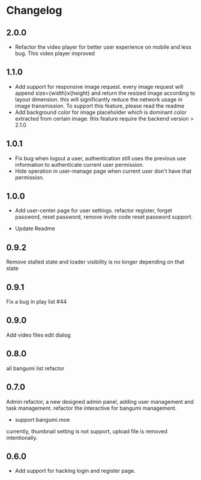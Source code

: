 # Changelog

## 2.0.0

- Refactor the video player for better user experience on mobile and less bug. This video player improved

## 1.1.0

- Add support for responsive image request. every image request will append size={width}x{height} and return the resized image according
 to layout dimension. this will significantly reduce the network usage in image transmission. To support this feature, please read the readme
- Add background color for image placeholder which is dominant color extracted from certain image. this feature require the backend version > 2.1.0

## 1.0.1

- Fix bug when logout a user, authentication still uses the previous use information to authenticate current user permission.
- Hide operation in user-manage page when current user don't have that permission.

## 1.0.0

- Add user-center page for user settings. refactor register, forget password, reset password, remove invite code reset password support.

- Update Readme

## 0.9.2

Remove stalled state and loader visibility is no longer depending on that state

## 0.9.1

Fix a bug in play list #44

## 0.9.0

Add video files edit dialog

## 0.8.0

all bangumi list refactor

## 0.7.0

Admin refactor, a new designed admin panel, adding user management and task management. refactor the interactive for bangumi management.

- support bangumi.moe

currently, thumbnail setting is not support, upload file is removed intentionally.

## 0.6.0

- Add support for hacking login and register page.